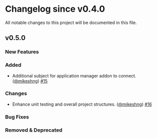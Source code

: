 # Changelog since v0.4.0
All notable changes to this project will be documented in this file.

## v0.5.0

### New Features 

### Added
- Additional subject for application manager addon to connect. ([@mikeshng](https://github.com/mikeshng)) [#15](https://github.com/open-cluster-management-io/multicloud-operators-channel/pull/15)

### Changes
- Enhance unit testing and overall project structures. ([@mikeshng](https://github.com/mikeshng)) [#16](https://github.com/open-cluster-management-io/multicloud-operators-channel/pull/16)

### Bug Fixes


### Removed & Deprecated
